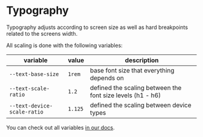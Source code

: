 # Typography

Typography adjusts according to screen size as well as hard breakpoints related to the screens width.

All scaling is done with the following variables:

| variable | value | description |
| --- | --- | --- |
| `--text-base-size` | `1rem` | base font size that everything depends on
| `--text-scale-ratio` | `1.2` | defined the scaling between the font size levels (h1 - h6)
| `--text-device-scale-ratio` | `1.125` | defined the scaling between device types

You can check out all variables [in our docs](https://vuepress.test.schul-cloud.org/2-Styles/0-Variables.html#typography).
